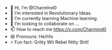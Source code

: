 - 👋 Hi, I’m @CharmInd0
- 👀 I’m interested in Revolutionary Ideas.
- 🌱 I’m currently learning Machine learning.
- 💞️ I’m looking to collaborate on ...
- 📫 How to reach me https://x.com/Charmind0
- 😄 Pronouns: He/His
- ⚡ Fun fact: Gritty Wit Rebel Nitty Shit!

<!---
CharmInd0/CharmInd0 is a ✨ special ✨ repository because its `README.md` (this file) appears on your GitHub profile.
You can click the Preview link to take a look at your changes.
--->
